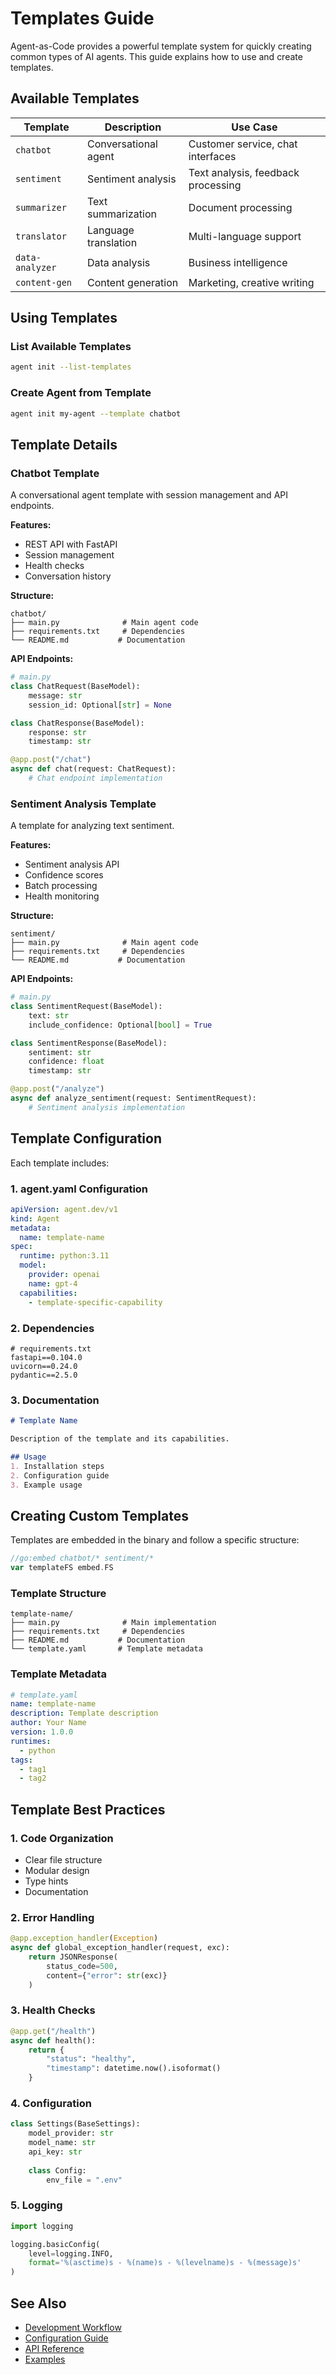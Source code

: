 # Templates Guide

Agent-as-Code provides a powerful template system for quickly creating common types of AI agents. This guide explains how to use and create templates.

## Available Templates

| Template | Description | Use Case |
|----------|-------------|----------|
| `chatbot` | Conversational agent | Customer service, chat interfaces |
| `sentiment` | Sentiment analysis | Text analysis, feedback processing |
| `summarizer` | Text summarization | Document processing |
| `translator` | Language translation | Multi-language support |
| `data-analyzer` | Data analysis | Business intelligence |
| `content-gen` | Content generation | Marketing, creative writing |

## Using Templates

### List Available Templates

```bash
agent init --list-templates
```

### Create Agent from Template

```bash
agent init my-agent --template chatbot
```

## Template Details

### Chatbot Template

A conversational agent template with session management and API endpoints.

**Features:**
- REST API with FastAPI
- Session management
- Health checks
- Conversation history

**Structure:**
```
chatbot/
├── main.py              # Main agent code
├── requirements.txt     # Dependencies
└── README.md           # Documentation
```

**API Endpoints:**
```python
# main.py
class ChatRequest(BaseModel):
    message: str
    session_id: Optional[str] = None

class ChatResponse(BaseModel):
    response: str
    timestamp: str

@app.post("/chat")
async def chat(request: ChatRequest):
    # Chat endpoint implementation
```

### Sentiment Analysis Template

A template for analyzing text sentiment.

**Features:**
- Sentiment analysis API
- Confidence scores
- Batch processing
- Health monitoring

**Structure:**
```
sentiment/
├── main.py              # Main agent code
├── requirements.txt     # Dependencies
└── README.md           # Documentation
```

**API Endpoints:**
```python
# main.py
class SentimentRequest(BaseModel):
    text: str
    include_confidence: Optional[bool] = True

class SentimentResponse(BaseModel):
    sentiment: str
    confidence: float
    timestamp: str

@app.post("/analyze")
async def analyze_sentiment(request: SentimentRequest):
    # Sentiment analysis implementation
```

## Template Configuration

Each template includes:

### 1. agent.yaml Configuration

```yaml
apiVersion: agent.dev/v1
kind: Agent
metadata:
  name: template-name
spec:
  runtime: python:3.11
  model:
    provider: openai
    name: gpt-4
  capabilities:
    - template-specific-capability
```

### 2. Dependencies

```text
# requirements.txt
fastapi==0.104.0
uvicorn==0.24.0
pydantic==2.5.0
```

### 3. Documentation

```markdown
# Template Name

Description of the template and its capabilities.

## Usage
1. Installation steps
2. Configuration guide
3. Example usage
```

## Creating Custom Templates

Templates are embedded in the binary and follow a specific structure:

```go
//go:embed chatbot/* sentiment/*
var templateFS embed.FS
```

### Template Structure

```
template-name/
├── main.py              # Main implementation
├── requirements.txt     # Dependencies
├── README.md           # Documentation
└── template.yaml       # Template metadata
```

### Template Metadata

```yaml
# template.yaml
name: template-name
description: Template description
author: Your Name
version: 1.0.0
runtimes:
  - python
tags:
  - tag1
  - tag2
```

## Template Best Practices

### 1. Code Organization
- Clear file structure
- Modular design
- Type hints
- Documentation

### 2. Error Handling
```python
@app.exception_handler(Exception)
async def global_exception_handler(request, exc):
    return JSONResponse(
        status_code=500,
        content={"error": str(exc)}
    )
```

### 3. Health Checks
```python
@app.get("/health")
async def health():
    return {
        "status": "healthy",
        "timestamp": datetime.now().isoformat()
    }
```

### 4. Configuration
```python
class Settings(BaseSettings):
    model_provider: str
    model_name: str
    api_key: str
    
    class Config:
        env_file = ".env"
```

### 5. Logging
```python
import logging

logging.basicConfig(
    level=logging.INFO,
    format='%(asctime)s - %(name)s - %(levelname)s - %(message)s'
)
```

## See Also

- [Development Workflow](./development-workflow.md)
- [Configuration Guide](./agent-configuration.md)
- [API Reference](./api-reference.md)
- [Examples](./example-agents.md)
